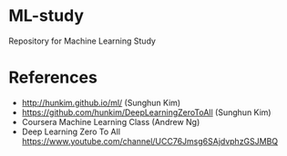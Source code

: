 # ML-study
Repository for Machine Learning Study

# References
- http://hunkim.github.io/ml/ (Sunghun Kim)
- https://github.com/hunkim/DeepLearningZeroToAll (Sunghun Kim)
- Coursera Machine Learning Class (Andrew Ng)
- Deep Learning Zero To All https://www.youtube.com/channel/UCC76Jmsg6SAjdvphzGSJMBQ
